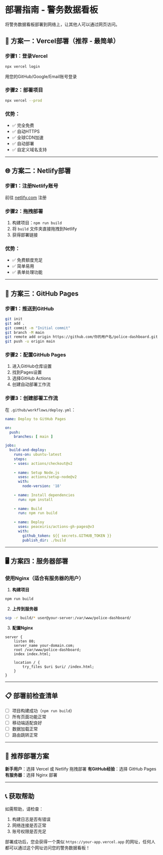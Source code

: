# 部署指南 - 警务数据看板

将警务数据看板部署到网络上，让其他人可以通过网页访问。

## 🚀 方案一：Vercel部署（推荐 - 最简单）

### 步骤1：登录Vercel
```bash
npx vercel login
```
用您的GitHub/Google/Email账号登录

### 步骤2：部署项目
```bash
npx vercel --prod
```

### 优势：
- ✅ 完全免费
- ✅ 自动HTTPS
- ✅ 全球CDN加速
- ✅ 自动部署
- ✅ 自定义域名支持

---

## 🌐 方案二：Netlify部署

### 步骤1：注册Netlify账号
前往 [netlify.com](https://netlify.com) 注册

### 步骤2：拖拽部署
1. 构建项目：`npm run build`
2. 将 `build` 文件夹直接拖拽到Netlify
3. 获得部署链接

### 优势：
- ✅ 免费额度充足
- ✅ 简单易用
- ✅ 表单处理功能

---

## 📱 方案三：GitHub Pages

### 步骤1：推送到GitHub
```bash
git init
git add .
git commit -m "Initial commit"
git branch -M main
git remote add origin https://github.com/你的用户名/police-dashboard.git
git push -u origin main
```

### 步骤2：配置GitHub Pages
1. 进入GitHub仓库设置
2. 找到Pages设置
3. 选择GitHub Actions
4. 创建自动部署工作流

### 步骤3：创建部署工作流
在 `.github/workflows/deploy.yml`：

```yaml
name: Deploy to GitHub Pages

on:
  push:
    branches: [ main ]

jobs:
  build-and-deploy:
    runs-on: ubuntu-latest
    steps:
    - uses: actions/checkout@v2
    
    - name: Setup Node.js
      uses: actions/setup-node@v2
      with:
        node-version: '18'
        
    - name: Install dependencies
      run: npm install
      
    - name: Build
      run: npm run build
      
    - name: Deploy
      uses: peaceiris/actions-gh-pages@v3
      with:
        github_token: ${{ secrets.GITHUB_TOKEN }}
        publish_dir: ./build
```

---

## 🖥️ 方案四：服务器部署

### 使用Nginx（适合有服务器的用户）

1. **构建项目**
```bash
npm run build
```

2. **上传到服务器**
```bash
scp -r build/* user@your-server:/var/www/police-dashboard/
```

3. **配置Nginx**
```nginx
server {
    listen 80;
    server_name your-domain.com;
    root /var/www/police-dashboard;
    index index.html;
    
    location / {
        try_files $uri $uri/ /index.html;
    }
}
```

---

## 📋 部署前检查清单

- [ ] 项目构建成功（`npm run build`）
- [ ] 所有页面功能正常
- [ ] 移动端适配良好
- [ ] 数据加载正常
- [ ] 路由跳转正常

---

## 🎯 推荐部署方案

**新手用户**：选择 Vercel 或 Netlify 拖拽部署
**有GitHub经验**：选择 GitHub Pages
**有服务器**：选择 Nginx 部署

---

## 📞 获取帮助

如需帮助，请检查：
1. 构建日志是否有错误
2. 网络连接是否正常
3. 账号权限是否充足

部署成功后，您会获得一个类似 `https://your-app.vercel.app` 的网址，任何人都可以通过这个网址访问您的警务数据看板！ 